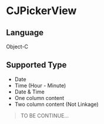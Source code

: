 # CJPickerView

## Language
Object-C

## Supported Type
- Date
- Time (Hour - Minute)
- Date & Time
- One column content
- Two column content (Not Linkage)

> TO BE CONTINUE...
